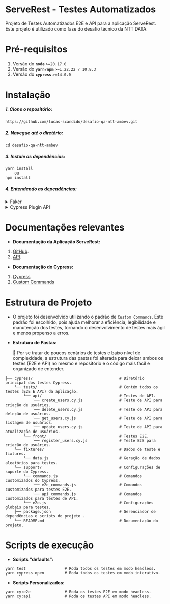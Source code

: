 # ServeRest - Testes Automatizados
Projeto de Testes Automatizados E2E e API para a aplicação ServeRest. Este projeto é utilizado como fase do desafio técnico da NTT DATA.

# Pré-requisitos
1. Versão do **`node`** `>=20.17.0`
2. Versão do **`yarn/npm`** `>=1.22.22 / 10.8.3`
3. Versão do **`cypress`** `>=14.0.0`

# Instalação
##### 1. Clone o repositório:

```
https://github.com/lucas-scandido/desafio-qa-ntt-ambev.git
```

##### 2. Navegue até o diretório:

```
cd desafio-qa-ntt-ambev
```

##### 3. Instale as dependências:

```
yarn install
    ou
npm install
```

##### 4. Entendendo as dependências:

<details><summary>Faker</summary>

Esta biblioteca permite gerar dados fictícios de maneira aleatória. Ela é utilizada para gerar dados de usuários, produtos, etc. Para mais informações, consulte a [doc](https://fakerjs.dev/guide/) oficial.

</details>

<details><summary>Cypress Plugin API</summary>

Esta biblioteca facilita a realização de testes de API. Com ela podemos facilmente verificar as respostas das requisições, incluindo status, cabeçalhos e corpo da resposta, facilitando a validação do comportamento da API no modo interativo. Para mais informações, consulte a [doc](https://github.com/filiphric/cypress-plugin-api) oficial.

</details>

# Documentações relevantes

- **Documentação da Aplicação ServeRest:**
1. [GitHub](https://github.com/ServeRest/ServeRest).
2. [API](https://serverest.dev/#/).

- **Documentação do Cypress:**
1. [Cypress](https://docs.cypress.io/)
2. [Custom Commands](https://docs.cypress.io/api/cypress-api/custom-commands/)

# Estrutura de Projeto

- O projeto foi desenvolvido utilizando o padrão de `Custom Commands`. Este padrão foi escolhido, pois ajuda melhorar a eficiência, legibilidade e manutenção dos testes, tornando o desenvolvimento de testes mais ágil e menos propenso a erros. 

- **Estrutura de Pastas:**

     📝 Por se tratar de poucos cenários de testes e baixo nível de complexidade, a estrutura das pastas foi alterada para deixar ambos os testes (E2E e API) no mesmo e repositório e o código mais fácil e organizado de entender.

```
├── cypress/                                      # Diretório principal dos testes Cypress.
    └── tests/                                    # Contém todos os testes (E2E E API) da aplicação.
        └── api/                                  # Testes de API.
            └── create_users.cy.js                # Teste de API para criação de usuários.
            └── delete_users.cy.js                # Teste de API para deleção de usuários.
            └── get_users.cy.js                   # Teste de API para listagem de usuários.
            └── update_users.cy.js                # Teste de API para atualização de usuários.
        └── front/                                # Testes E2E.
            └── register_users.cy.js              # Teste E2E para criação de usuários.
    └── fixtures/                                 # Dados de teste e fixtures.
        └── data.js                               # Geração de dados aleatórios para testes.
    └── support/                                  # Configurações de suporte do Cypress.
        └── commands.js                           # Comandos customizados do Cypress.
            └── e2e_commands.js                   # Comandos customizados para testes E2E.
            └── api_commands.js                   # Comandos customizados para testes de API.
        └── e2e.js                                # Configurações globais para testes.
    ├── package.json                              # Gerenciador de dependências e scripts do projeto .
    └── README.md                                 # Documentação do projeto.
```

# Scripts de execução

- **Scripts "defaults":**
```
yarn test                 # Roda todos os testes em modo headless.
yarn cypress open         # Roda todos os testes em modo interativo.
```

- **Scripts Personalizados:**
```
yarn cy:e2e               # Roda os testes E2E em modo headless.
yarn cy:api               # Roda os testes API em modo headless.
```